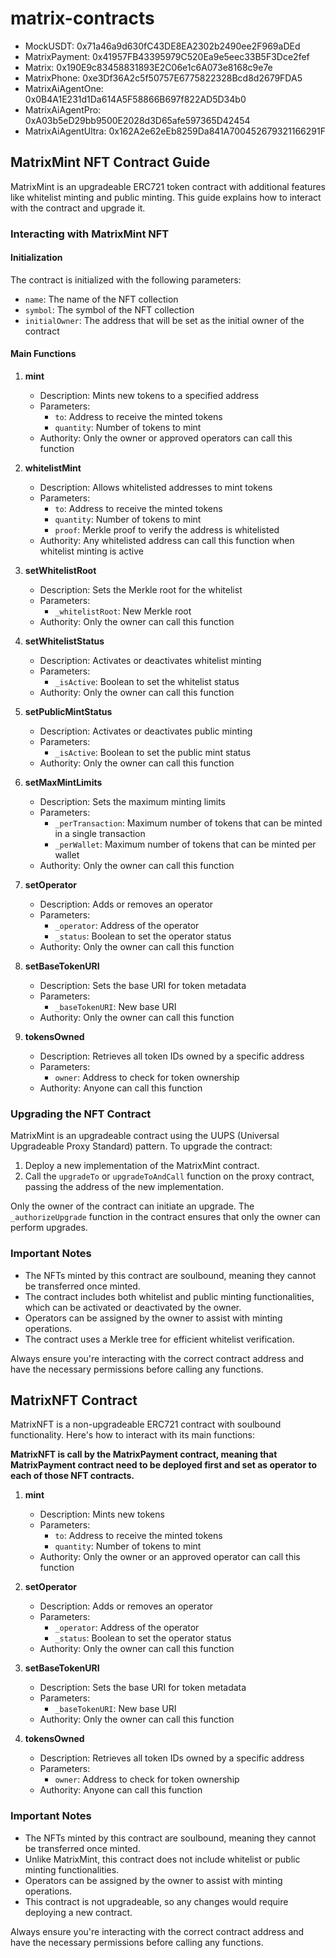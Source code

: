# matrix-contracts

- MockUSDT: 0x71a46a9d630fC43DE8EA2302b2490ee2F969aDEd
- MatrixPayment: 0x41957FB43395979C520Ea9e5eec33B5F3Dce2fef
- Matrix: 0x190E9c83458831893E2C06e1c6A073e8168c9e7e
- MatrixPhone: 0xe3Df36A2c5f50757E6775822328Bcd8d2679FDA5
- MatrixAiAgentOne: 0x0B4A1E231d1Da614A5F58866B697f822AD5D34b0
- MatrixAiAgentPro: 0xA03b5eD29bb9500E2028d3D65afe597365D42454
- MatrixAiAgentUltra: 0x162A2e62eEb8259Da841A700452679321166291F

## MatrixMint NFT Contract Guide

MatrixMint is an upgradeable ERC721 token contract with additional features like whitelist minting and public minting. This guide explains how to interact with the contract and upgrade it.

### Interacting with MatrixMint NFT

#### Initialization

The contract is initialized with the following parameters:

- `name`: The name of the NFT collection
- `symbol`: The symbol of the NFT collection
- `initialOwner`: The address that will be set as the initial owner of the contract

#### Main Functions

1. **mint**

   - Description: Mints new tokens to a specified address
   - Parameters:
     - `to`: Address to receive the minted tokens
     - `quantity`: Number of tokens to mint
   - Authority: Only the owner or approved operators can call this function

2. **whitelistMint**

   - Description: Allows whitelisted addresses to mint tokens
   - Parameters:
     - `to`: Address to receive the minted tokens
     - `quantity`: Number of tokens to mint
     - `proof`: Merkle proof to verify the address is whitelisted
   - Authority: Any whitelisted address can call this function when whitelist minting is active

3. **setWhitelistRoot**

   - Description: Sets the Merkle root for the whitelist
   - Parameters:
     - `_whitelistRoot`: New Merkle root
   - Authority: Only the owner can call this function

4. **setWhitelistStatus**

   - Description: Activates or deactivates whitelist minting
   - Parameters:
     - `_isActive`: Boolean to set the whitelist status
   - Authority: Only the owner can call this function

5. **setPublicMintStatus**

   - Description: Activates or deactivates public minting
   - Parameters:
     - `_isActive`: Boolean to set the public mint status
   - Authority: Only the owner can call this function

6. **setMaxMintLimits**

   - Description: Sets the maximum minting limits
   - Parameters:
     - `_perTransaction`: Maximum number of tokens that can be minted in a single transaction
     - `_perWallet`: Maximum number of tokens that can be minted per wallet
   - Authority: Only the owner can call this function

7. **setOperator**

   - Description: Adds or removes an operator
   - Parameters:
     - `_operator`: Address of the operator
     - `_status`: Boolean to set the operator status
   - Authority: Only the owner can call this function

8. **setBaseTokenURI**

   - Description: Sets the base URI for token metadata
   - Parameters:
     - `_baseTokenURI`: New base URI
   - Authority: Only the owner can call this function

9. **tokensOwned**
   - Description: Retrieves all token IDs owned by a specific address
   - Parameters:
     - `owner`: Address to check for token ownership
   - Authority: Anyone can call this function

### Upgrading the NFT Contract

MatrixMint is an upgradeable contract using the UUPS (Universal Upgradeable Proxy Standard) pattern. To upgrade the contract:

1. Deploy a new implementation of the MatrixMint contract.
2. Call the `upgradeTo` or `upgradeToAndCall` function on the proxy contract, passing the address of the new implementation.

Only the owner of the contract can initiate an upgrade. The `_authorizeUpgrade` function in the contract ensures that only the owner can perform upgrades.

### Important Notes

- The NFTs minted by this contract are soulbound, meaning they cannot be transferred once minted.
- The contract includes both whitelist and public minting functionalities, which can be activated or deactivated by the owner.
- Operators can be assigned by the owner to assist with minting operations.
- The contract uses a Merkle tree for efficient whitelist verification.

Always ensure you're interacting with the correct contract address and have the necessary permissions before calling any functions.

## MatrixNFT Contract

MatrixNFT is a non-upgradeable ERC721 contract with soulbound functionality. Here's how to interact with its main functions:

**MatrixNFT is call by the MatrixPayment contract, meaning that MatrixPayment contract need to be deployed first and set as operator to each of those NFT contracts.**

1. **mint**

   - Description: Mints new tokens
   - Parameters:
     - `to`: Address to receive the minted tokens
     - `quantity`: Number of tokens to mint
   - Authority: Only the owner or an approved operator can call this function

2. **setOperator**

   - Description: Adds or removes an operator
   - Parameters:
     - `_operator`: Address of the operator
     - `_status`: Boolean to set the operator status
   - Authority: Only the owner can call this function

3. **setBaseTokenURI**

   - Description: Sets the base URI for token metadata
   - Parameters:
     - `_baseTokenURI`: New base URI
   - Authority: Only the owner can call this function

4. **tokensOwned**
   - Description: Retrieves all token IDs owned by a specific address
   - Parameters:
     - `owner`: Address to check for token ownership
   - Authority: Anyone can call this function

### Important Notes

- The NFTs minted by this contract are soulbound, meaning they cannot be transferred once minted.
- Unlike MatrixMint, this contract does not include whitelist or public minting functionalities.
- Operators can be assigned by the owner to assist with minting operations.
- This contract is not upgradeable, so any changes would require deploying a new contract.

Always ensure you're interacting with the correct contract address and have the necessary permissions before calling any functions.
